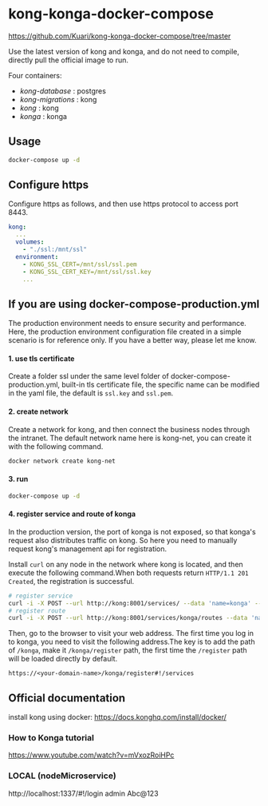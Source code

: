 # kong-konga-docker-compose
https://github.com/Kuari/kong-konga-docker-compose/tree/master

Use the latest version of kong and konga, and do not need to compile, directly pull the official image to run.

Four containers:

* *kong-database* : postgres
* *kong-migrations* : kong
* *kong* : kong
* *konga* : konga



## Usage

```bash
docker-compose up -d
```



## Configure https

Configure https as follows, and then use https protocol to access port 8443.

```yaml
kong:
  ...
  volumes:
    - "./ssl:/mnt/ssl"
  environment:
    - KONG_SSL_CERT=/mnt/ssl/ssl.pem
    - KONG_SSL_CERT_KEY=/mnt/ssl/ssl.key
    ...
```



## If you are using docker-compose-production.yml

The production environment needs to ensure security and performance. Here, the production environment configuration file created in a simple scenario is for reference only. If you have a better way, please let me know.

#### 1. use tls certificate

Create a folder ssl under the same level folder of docker-compose-production.yml, built-in tls certificate file, the specific name can be modified in the yaml file, the default is `ssl.key` and `ssl.pem`.

#### 2. create network

Create a network for kong, and then connect the business nodes through the intranet. The default network name here is kong-net, you can create it with the following command.

```bash
docker network create kong-net
```

#### 3. run

```bash
docker-compose up -d
```

#### 4. register service and route of konga

In the production version, the port of konga is not exposed, so that konga's request also distributes traffic on kong. So here you need to manually request kong's management api for registration.

Install `curl` on any node in the network where kong is located, and then execute the following command.When both requests return `HTTP/1.1 201 Created`, the registration is successful.

```bash
# register service
curl -i -X POST --url http://kong:8001/services/ --data 'name=konga' --data 'url=http://konga:1337'
# register route
curl -i -X POST --url http://kong:8001/services/konga/routes --data 'name=konga' --data 'paths[]=/konga'
```

Then, go to the browser to visit your web address. The first time you log in to konga, you need to visit the following address.The key is to add the path of `/konga`, make it `/konga/register` path, the first time the `/register` path will be loaded directly by default.

```
https://<your-domain-name>/konga/register#!/services
```



## Official documentation

install kong using docker: https://docs.konghq.com/install/docker/


### How to Konga tutorial
https://www.youtube.com/watch?v=mVxozRoiHPc

### LOCAL (nodeMicroservice)
http://localhost:1337/#!/login
admin
Abc@123
